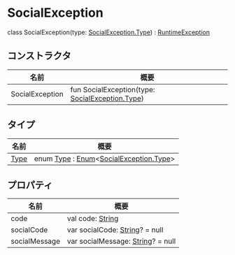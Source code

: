 # SocialException

class SocialException(type: [SocialException.Type](-type/index.md)) : [RuntimeException](https://developer.android.com/reference/kotlin/java/lang/RuntimeException.html)

## コンストラクタ

| 名前             | 概要                                                                |
| --------------- | ------------------------------------------------------------------ |
| SocialException | fun SocialException(type: [SocialException.Type](-type/index.md)) |

## タイプ

| 名前                   | 概要                                                                                                                                                     |
| ---------------------- | ------------------------------------------------------------------------------------------------------------------------------------------------------- |
| [Type](-type/index.md) | enum [Type](-type/index.md) : [Enum](https://kotlinlang.org/api/latest/jvm/stdlib/kotlin/-enum/index.html)&lt;[SocialException.Type](-type/index.md)&gt; |

## プロパティ

| 名前          | 概要                                                                                                           |
| ------------- | ------------------------------------------------------------------------------------------------------------- |
| code          | val code: [String](https://kotlinlang.org/api/latest/jvm/stdlib/kotlin/-string/index.html)                    |
| socialCode    | var socialCode: [String](https://kotlinlang.org/api/latest/jvm/stdlib/kotlin/-string/index.html)? = null      |
| socialMessage | var socialMessage: [String](https://kotlinlang.org/api/latest/jvm/stdlib/kotlin/-string/index.html)? = null   |